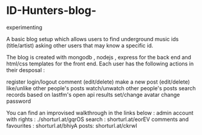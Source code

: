 # ID-Hunters-blog-
experimenting


A basic blog setup which allows users to find underground music ids (title/artist) asking other users that may know a specific id.

The blog is created with mongodb , nodejs , express for the back end and html/css templates for the front end.
Each user has the following actions in their desposal :

register
login/logout
comment (edit/delete)
make a new post (edit/delete)
like/unlike other people's posts
watch/unwatch other people's posts
search records based on lastfm's open api results
set/change avatar
change password




You can find an improvised walkthrough in the links below : 
admin account with rights : ./shorturl.at/gqrOS
search : shorturl.at/eorEV
comments and favourites : shorturl.at/bhiyA
posts: shorturl.at/ckrwI
